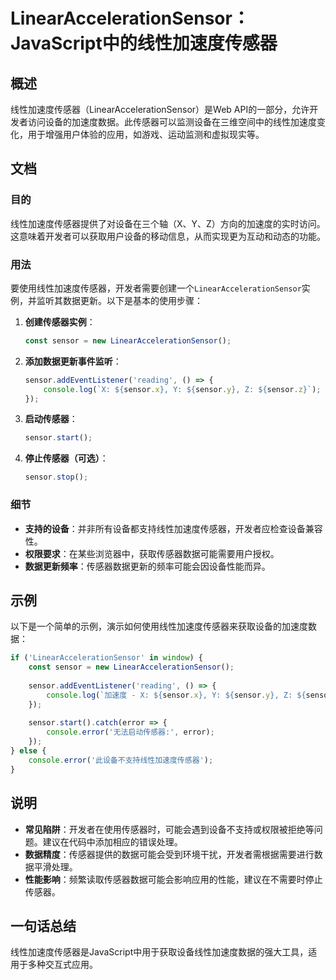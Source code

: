 <!--
Meta Description: # LinearAccelerationSensor：JavaScript中的线性加速度传感器 ## 概述 线性加速度传感器（LinearAccelerationSensor）是Web API的一部分，允许开发者访问设备的加速度数据。此传感器可以监测设备在三维空间中的线性加速度变化，用于增强用户体验...
Meta Keywords: sensor, linearaccelerationsensor, javascript, console, error
-->

# LinearAccelerationSensor：JavaScript中的线性加速度传感器

## 概述
线性加速度传感器（LinearAccelerationSensor）是Web API的一部分，允许开发者访问设备的加速度数据。此传感器可以监测设备在三维空间中的线性加速度变化，用于增强用户体验的应用，如游戏、运动监测和虚拟现实等。

## 文档
### 目的
线性加速度传感器提供了对设备在三个轴（X、Y、Z）方向的加速度的实时访问。这意味着开发者可以获取用户设备的移动信息，从而实现更为互动和动态的功能。

### 用法
要使用线性加速度传感器，开发者需要创建一个`LinearAccelerationSensor`实例，并监听其数据更新。以下是基本的使用步骤：

1. **创建传感器实例**：
   ```javascript
   const sensor = new LinearAccelerationSensor();
   ```

2. **添加数据更新事件监听**：
   ```javascript
   sensor.addEventListener('reading', () => {
       console.log(`X: ${sensor.x}, Y: ${sensor.y}, Z: ${sensor.z}`);
   });
   ```

3. **启动传感器**：
   ```javascript
   sensor.start();
   ```

4. **停止传感器（可选）**：
   ```javascript
   sensor.stop();
   ```

### 细节
- **支持的设备**：并非所有设备都支持线性加速度传感器，开发者应检查设备兼容性。
- **权限要求**：在某些浏览器中，获取传感器数据可能需要用户授权。
- **数据更新频率**：传感器数据更新的频率可能会因设备性能而异。

## 示例
以下是一个简单的示例，演示如何使用线性加速度传感器来获取设备的加速度数据：

```javascript
if ('LinearAccelerationSensor' in window) {
    const sensor = new LinearAccelerationSensor();
    
    sensor.addEventListener('reading', () => {
        console.log(`加速度 - X: ${sensor.x}, Y: ${sensor.y}, Z: ${sensor.z}`);
    });
    
    sensor.start().catch(error => {
        console.error('无法启动传感器:', error);
    });
} else {
    console.error('此设备不支持线性加速度传感器');
}
```

## 说明
- **常见陷阱**：开发者在使用传感器时，可能会遇到设备不支持或权限被拒绝等问题。建议在代码中添加相应的错误处理。
- **数据精度**：传感器提供的数据可能会受到环境干扰，开发者需根据需要进行数据平滑处理。
- **性能影响**：频繁读取传感器数据可能会影响应用的性能，建议在不需要时停止传感器。

## 一句话总结
线性加速度传感器是JavaScript中用于获取设备线性加速度数据的强大工具，适用于多种交互式应用。